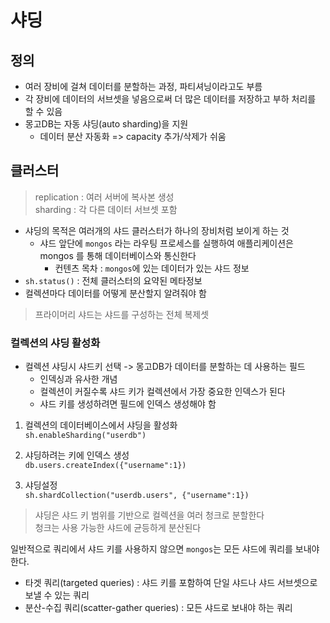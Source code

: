 # 샤딩
## 정의
- 여러 장비에 걸쳐 데이터를 분할하는 과정, 파티셔닝이라고도 부름
- 각 장비에 데이터의 서브셋을 넣음으로써 더 많은 데이터를 저장하고 부하 처리를 할 수 있음
- 몽고DB는 자동 샤딩(auto sharding)을 지원
  - 데이터 분산 자동화 => capacity 추가/삭제가 쉬움

## 클러스터
> replication : 여러 서버에 복사본 생성  
> sharding : 각 다른 데이터 서브셋 포함
- 샤딩의 목적은 여러개의 샤드 클러스터가 하나의 장비처럼 보이게 하는 것
  - 샤드 앞단에 `mongos` 라는 라우팅 프로세스를 실행하여 애플리케이션은 mongos 를 통해 데이터베이스와 통신한다
    - 컨텐츠 목차 : `mongos`에 있는 데이터가 있는 샤드 정보
- `sh.status()` : 전체 클러스터의 요약된 메타정보
- 컬렉션마다 데이터를 어떻게 분산할지 알려줘야 함
> 프라이머리 샤드는 샤드를 구성하는 전체 복제셋

### 컬렉션의 샤딩 활성화
- 컬렉션 샤딩시 샤드키 선택 -> 몽고DB가 데이터를 분할하는 데 사용하는 필드
  - 인덱싱과 유사한 개념
  - 컬렉션이 커질수록 샤드 키가 컬렉션에서 가장 중요한 인덱스가 된다
  - 샤드 키를 생성하려면 필드에 인덱스 생성해야 함

1. 컬렉션의 데이터베이스에서 샤딩을 활성화  
```sh.enableSharding("userdb")```

2. 샤딩하려는 키에 인덱스 생성  
```db.users.createIndex({"username":1})```

3. 샤딩설정  
```sh.shardCollection("userdb.users", {"username":1})```

> 샤딩은 샤드 키 범위를 기반으로 컬렉션을 여러 청크로 분할한다  
> 청크는 사용 가능한 샤드에 균등하게 분산된다

일반적으로 쿼리에서 샤드 키를 사용하지 않으면 `mongos`는 모든 샤드에 쿼리를 보내야 한다.  
- 타겟 쿼리(targeted queries) : 샤드 키를 포함하여 단일 샤드나 샤드 서브셋으로 보낼 수 있는 쿼리
- 분산-수집 쿼리(scatter-gather queries) : 모든 샤드로 보내야 하는 쿼리